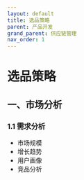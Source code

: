 ```yaml
---
layout: default
title: 选品策略
parent: 产品开发
grand_parent: 供应链管理
nav_order: 1
---
```


# 选品策略

## 一、市场分析
### 1.1 需求分析
- 市场规模
- 增长趋势
- 用户画像
- 竞品分析 